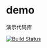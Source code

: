# demo
演示代码库

[![Build Status](http://ci.neurochina.com/api/badges/iguiyu/demo/status.svg)](http://ci.neurochina.com/iguiyu/demo)
